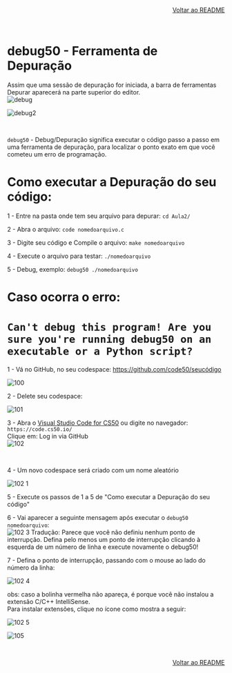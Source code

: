 <p align="right">
   <a href="https://patyfil.github.io/cs50-cc50-harvard/">Voltar ao README</a>
</p>

<br>  

# debug50 - Ferramenta de Depuração  

Assim que uma sessão de depuração for iniciada, a barra de ferramentas Depurar aparecerá na parte superior do editor.  
![debug](https://user-images.githubusercontent.com/41968938/208586137-2348bb28-b177-4bb2-a4a9-6abb702d3293.jpg)  

![debug2](https://user-images.githubusercontent.com/41968938/208586642-2d0c0005-ed3a-464e-8852-bda67f0a5401.jpg)

<br>  

`debug50` - Debug/Depuração significa executar o código passo a passo em uma ferramenta de depuração, para localizar o ponto exato em que você cometeu um erro de programação.  

# Como executar a Depuração do seu código:  
1 - Entre na pasta onde tem seu arquivo para depurar:
`cd Aula2/`  

2 - Abra o arquivo: `code nomedoarquivo.c`  

3 - Digite seu código e Compile o arquivo: `make nomedoarquivo`  

4 - Execute o arquivo para testar: `./nomedoarquivo`  

5 - Debug, exemplo: `debug50 ./nomedoarquivo`  


# Caso ocorra o erro:  
# ``` Can't debug this program! Are you sure you're running debug50 on an executable or a Python script? ```  

1 - Vá no GitHub, no seu codespace:   https://github.com/code50/seucódigo

![100](https://user-images.githubusercontent.com/41968938/208599070-8f990b5f-f315-4750-b136-eec8aea5bc63.jpg)

2 - Delete seu codespace:  

![101](https://user-images.githubusercontent.com/41968938/208599296-453fae3d-834b-4ea2-942e-356ec3e26abf.jpg)  

3 - Abra o [Visual Studio Code for CS50](https://code.cs50.io/) ou digite no navegador: `https://code.cs50.io/`  
Clique em: Log in via GitHub  
![102](https://user-images.githubusercontent.com/41968938/208601806-3a59c923-5f89-426b-b882-9ff980a3216a.jpg)  

<br>  

4 - Um novo codespace será criado com um nome aleatório  

![102 1](https://user-images.githubusercontent.com/41968938/208602088-8ed17cf9-98d7-48ff-a97c-ff362969b8d6.jpg)  

5 - Execute os passos de 1 a 5 de "Como executar a Depuração do seu código"  

6 - Vai aparecer a seguinte mensagem após executar o `debug50 nomedoarquivo`:  
![102 3](https://user-images.githubusercontent.com/41968938/208603525-14dc6ace-90a8-4da9-a7c2-2bcfc248202f.jpg)
Tradução: Parece que você não definiu nenhum ponto de interrupção. Defina pelo menos um ponto de interrupção clicando à esquerda de um número de linha e execute novamente o debug50!

7 - Defina o ponto de interrupção, passando com o mouse ao lado do número da linha:  

![102 4](https://user-images.githubusercontent.com/41968938/208604059-7784f6f0-5af5-4c45-ac35-818c8de78fb9.jpg)

obs: caso a bolinha vermelha não apareça, é porque você não instalou a extensão C/C++ IntelliSense.  
Para instalar extensões, clique no ícone como mostra a seguir:  

![102 5](https://user-images.githubusercontent.com/41968938/208604614-df8dc291-b431-44e5-bf6d-9f7b9eab63fb.jpg)

![105](https://user-images.githubusercontent.com/41968938/208607069-6f183730-9f0a-459e-9181-ca13e21ce9de.jpg)





<br>  

<p align="right">
   <a href="https://patyfil.github.io/cs50-cc50-harvard/">Voltar ao README</a>
</p>
